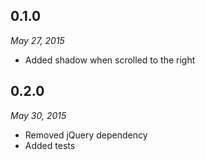 ## 0.1.0
*May 27, 2015*
* Added shadow when scrolled to the right

## 0.2.0
*May 30, 2015*
* Removed jQuery dependency
* Added tests
